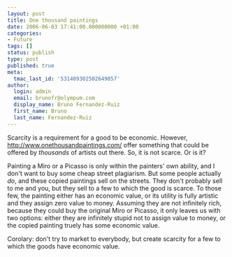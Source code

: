 ```yaml
---
layout: post
title: One thousand paintings
date: 2006-06-03 17:41:00.000000000 +01:00
categories:
- Future
tags: []
status: publish
type: post
published: true
meta:
  tmac_last_id: '531409302502649857'
author:
  login: admin
  email: brunofr@olympum.com
  display_name: Bruno Fernandez-Ruiz
  first_name: Bruno
  last_name: Fernandez-Ruiz
---
```


Scarcity is a requirement for a good to be economic. However, <a href="http://www.onethousandpaintings.com/">http://www.onethousandpaintings.com/</a> offer something that could be offered by <span style="font-style: italic">thousands </span>of artists out there. So, it is not scarce. Or is it?

<p>Painting a Miro or a Picasso is only within the painters' own ability, and I don't want to buy some cheap street plagiarism. But some people actually <span style="font-style: italic">do</span>, and these copied paintings sell on the streets. They don't probably sell to me and you, but they sell to a few to which the good is scarce. To those few, the painting either has an economic value, or its utility is fully artistic and they assign zero value to money. Assuming they are not infinitely rich, because they could buy the original Miro or Picasso, it only leaves us with two options: either they are infinitely stupid not to assign value to money, or the copied painting truely has some economic value.</p>
<p>Corolary: don't try to market to everybody, but create scarcity for a few to which the goods have economic value.</p>
